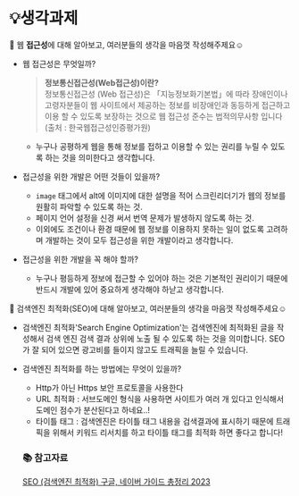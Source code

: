 # 💡생각과제

🖤 웹 **접근성**에 대해 알아보고, 여러분들의 생각을 마음껏 작성해주제요☺️

- 웹 접근성은 무엇일까?

  > **정보통신접근성(Web접근성)이란?** <br/>
  > 정보통신접근성 (Web 접근성)은 「지능정보화기본법」에 따라 장애인이나 고령자분들이 웹 사이트에서 제공하는 정보를 비장애인과 동등하게 접근하고 이용 할 수 있도록 보장하는 것으로 웹 접근성 준수는 법적의무사항 입니다 <br/>
  > (출처 : 한국웹접근성인증평가원)

  - 누구나 공평하게 웹을 통해 정보를 접하고 이용할 수 있는 권리를 누릴 수 있도록 하는 것을 의미한다고 생각합니다.

- 접근성을 위한 개발은 어떤 것들이 있을까?
  - `image` 태그에서 alt에 이미지에 대한 설명을 적어 스크린리더기가 웹의 정보를 원활히 파악할 수 있도록 하는 것.
  - 페이지 언어 설정을 신경 써서 번역 문제가 발생하지 않도록 하는 것.
  - 이외에도 조건이나 환경 때문에 웹 정보를 이용하지 못하는 일이 없도록 고려하며 개발하는 것이 모두 접근성을 위한 개발이라고 생각합니다.
- 접근성을 위한 개발을 꼭 해야 할까?
  - 누구나 평등하게 정보에 접근할 수 있어야 하는 것은 기본적인 권리이기 때문에 반드시 개발에 있어 중요하게 생각해야 하낟고 생각합니다.

🖤 검색엔진 최적화(SEO)에 대해 알아보고, 여러분들의 생각을 마음껏 작성해주세요☺️

- 검색엔진 최적화'Search Engine Optimization'는 검색엔진에 최적화된 글을 작성해서 검색 엔진 검색 결과 상위에 노출 될 수 있도록 하는 것을 의미합니다. SEO가 잘 되어 있으면 광고비를 들이지 않고도 트래픽을 늘릴 수 있습니다.
- 검색엔진 최적화를 하는 방법에는 무엇이 있을까?

  - Http가 아닌 Https 보안 프로토콜을 사용한다
  - URL 최적화 : 서브도메인 형식을 사용하면 사이트가 여러 개 있다고 인식해서 도메인 점수가 분산된다고 하네요..!
  - 타이틀 태그 : 검색엔진은 타이틀 태그 내용을 검색결과에 표시하기 때문에 트래픽을 위해서 키워드 리서치를 하고 타이틀 태그를 최적화 하면 좋다고 합니다!

  ### 📚 참고자료

  [SEO (검색엔진 최적화) 구글, 네이버 가이드 총정리 2023](https://seo.tbwakorea.com/blog/seo-guide-2022/)
